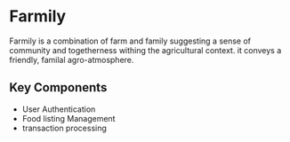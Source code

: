 # Farmily

Farmily is a combination of farm and family suggesting a sense of community 
and togetherness withing the agricultural context. it conveys a friendly,
familal agro-atmosphere.

## Key Components

- User Authentication
- Food listing Management
- transaction processing

